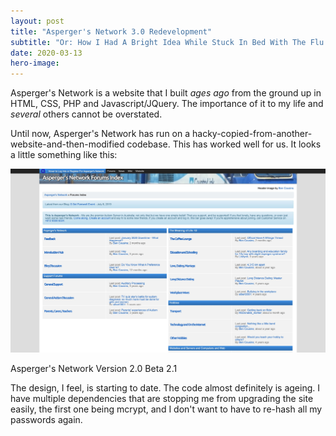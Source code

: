 ```yaml
---
layout: post
title: "Asperger's Network 3.0 Redevelopment"
subtitle: "Or: How I Had A Bright Idea While Stuck In Bed With The Flu And Am Now Regretting It!"
date: 2020-03-13
hero-image:
---
```

Asperger's Network is a website that I built <i>ages ago</i> from the ground up in HTML, CSS, PHP and Javascript/JQuery. The importance of it to my life and <i>several</i> others cannot be overstated. 

Until now, Asperger's Network has run on a hacky-copied-from-another-website-and-then-modified codebase. This has worked well for us. It looks a little something like this: 

<div class="embedimg">
    <img src="/images/blog/aspergers-network-3.0/aspnt-2.0.jpg" alt="Asperger's Network 2.0 Forums Index" />
    <div class="caption">
        <p>Asperger's Network Version 2.0 Beta 2.1</p>
    </div>
</div>

The design, I feel, is starting to date. The code almost definitely is ageing. I have multiple dependencies that are stopping me from upgrading the site easily, the first one being mcrypt, and I don't want to have to re-hash all my passwords again. 
